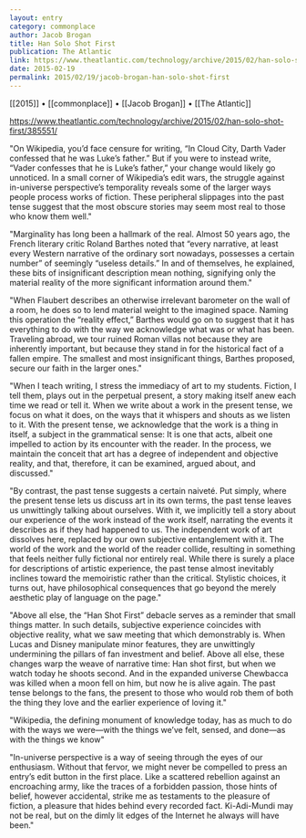 ```yaml
---
layout: entry
category: commonplace
author: Jacob Brogan
title: Han Solo Shot First
publication: The Atlantic
link: https://www.theatlantic.com/technology/archive/2015/02/han-solo-shot-first/385551/
date: 2015-02-19
permalink: 2015/02/19/jacob-brogan-han-solo-shot-first
---
```


[[2015]] • [[commonplace]] • [[Jacob Brogan]] • [[The Atlantic]]

https://www.theatlantic.com/technology/archive/2015/02/han-solo-shot-first/385551/

"On Wikipedia, you’d face censure for writing, “In Cloud City, Darth Vader confessed that he was Luke’s father.” But if you were to instead write, “Vader confesses that he is Luke’s father,” your change would likely go unnoticed. In a small corner of Wikipedia’s edit wars, the struggle against in-universe perspective’s temporality reveals some of the larger ways people process works of fiction. These peripheral slippages into the past tense suggest that the most obscure stories may seem most real to those who know them well."
 
"Marginality has long been a hallmark of the real. Almost 50 years ago, the French literary critic Roland Barthes noted that “every narrative, at least every Western narrative of the ordinary sort nowadays, possesses a certain number” of seemingly “useless details.” In and of themselves, he explained, these bits of insignificant description mean nothing, signifying only the material reality of the more significant information around them."

"When Flaubert describes an otherwise irrelevant barometer on the wall of a room, he does so to lend material weight to the imagined space. Naming this operation the “reality effect,” Barthes would go on to suggest that it has everything to do with the way we acknowledge what was or what has been. Traveling abroad, we tour ruined Roman villas not because they are inherently important, but because they stand in for the historical fact of a fallen empire. The smallest and most insignificant things, Barthes proposed, secure our faith in the larger ones."

"When I teach writing, I stress the immediacy of art to my students. Fiction, I tell them, plays out in the perpetual present, a story making itself anew each time we read or tell it. When we write about a work in the present tense, we focus on what it does, on the ways that it whispers and shouts as we listen to it. With the present tense, we acknowledge that the work is a thing in itself, a subject in the grammatical sense: It is one that acts, albeit one impelled to action by its encounter with the reader. In the process, we maintain the conceit that art has a degree of independent and objective reality, and that, therefore, it can be examined, argued about, and discussed."

"By contrast, the past tense suggests a certain naiveté. Put simply, where the present tense lets us discuss art in its own terms, the past tense leaves us unwittingly talking about ourselves. With it, we implicitly tell a story about our experience of the work instead of the work itself, narrating the events it describes as if they had happened to us. The independent work of art dissolves here, replaced by our own subjective entanglement with it. The world of the work and the world of the reader collide, resulting in something that feels neither fully fictional nor entirely real. While there is surely a place for descriptions of artistic experience, the past tense almost inevitably inclines toward the memoiristic rather than the critical. Stylistic choices, it turns out, have philosophical consequences that go beyond the merely aesthetic play of language on the page."

"Above all else, the “Han Shot First” debacle serves as a reminder that small things matter. In such details, subjective experience coincides with objective reality, what we saw meeting that which demonstrably is. When Lucas and Disney manipulate minor features, they are unwittingly undermining the pillars of fan investment and belief. Above all else, these changes warp the weave of narrative time: Han shot first, but when we watch today he shoots second. And in the expanded universe Chewbacca was killed when a moon fell on him, but now he is alive again. The past tense belongs to the fans, the present to those who would rob them of both the thing they love and the earlier experience of loving it."

"Wikipedia, the defining monument of knowledge today, has as much to do with the ways we were—with the things we’ve felt, sensed, and done—as with the things we know"

"In-universe perspective is a way of seeing through the eyes of our enthusiasm. Without that fervor, we might never be compelled to press an entry’s edit button in the first place. Like a scattered rebellion against an encroaching army, like the traces of a forbidden passion, those hints of belief, however accidental, strike me as testaments to the pleasure of fiction, a pleasure that hides behind every recorded fact. Ki-Adi-Mundi may not be real, but on the dimly lit edges of the Internet he always will have been."
